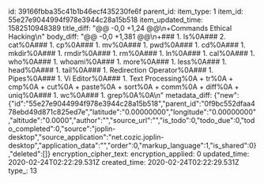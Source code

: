 id: 39166fbba35c41b1b46ecf435230fe6f
parent_id: 
item_type: 1
item_id: 55e27e9044994f978e3944c28a15b518
item_updated_time: 1582510948389
title_diff: "@@ -0,0 +1,24 @@\n+Commands Ethical Hacking\n"
body_diff: "@@ -0,0 +1,381 @@\n+### 1. ls%0A### 2. cat%0A### 1. cp%0A### 1. mv%0A### 1. pwd%0A### 1. cd%0A### 1. mkdir%0A### 1. rmdir%0A### 1. rm%0A### 1. ln%0A### 1. cal%0A### 1. who%0A### 1. whoami%0A### 1. more%0A### 1. less%0A### 1. head%0A### 1. tail%0A### 1. Redirection Operator%0A### 1. Pipes%0A### 1. Vi Editor%0A### 1. Text Processing%0A    + tr%0A    + cmp%0A    + cut%0A    + paste%0A    + sort%0A    + comm%0A    + diff%0A    + uniq%0A### 1. wc%0A### 1. grep%0A%0A\n"
metadata_diff: {"new":{"id":"55e27e9044994f978e3944c28a15b518","parent_id":"0f9bc552dfaa478ebd49d871c825ed7e","latitude":"0.00000000","longitude":"0.00000000","altitude":"0.0000","author":"","source_url":"","is_todo":0,"todo_due":0,"todo_completed":0,"source":"joplin-desktop","source_application":"net.cozic.joplin-desktop","application_data":"","order":0,"markup_language":1,"is_shared":0},"deleted":[]}
encryption_cipher_text: 
encryption_applied: 0
updated_time: 2020-02-24T02:22:29.531Z
created_time: 2020-02-24T02:22:29.531Z
type_: 13